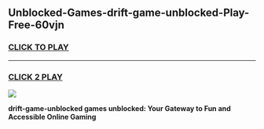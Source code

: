
## Unblocked-Games-drift-game-unblocked-Play-Free-60vjn
<h3>
<a href="https://premium76.site?title=drift-game-unblocked&ref=22A">CLICK TO PLAY</a></h3>
<hr>

<h3>
<a href="https://premium76.site?title=drift-game-unblocked&ref=22A">CLICK 2 PLAY</a>
  
</h3>

<a href="https://premium76.site?title=drift-game-unblocked&ref=22A"><img src="https://clearcache.store/games.png"></a>


**drift-game-unblocked games unblocked: Your Gateway to Fun and Accessible Online Gaming**

